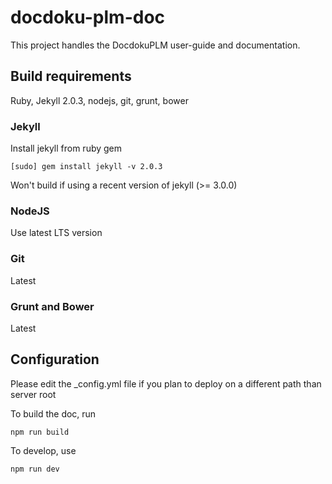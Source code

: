 docdoku-plm-doc
===============

This project handles the DocdokuPLM user-guide and documentation.

## Build requirements

Ruby, Jekyll 2.0.3, nodejs, git, grunt, bower

### Jekyll

Install jekyll from ruby gem

	[sudo] gem install jekyll -v 2.0.3 

Won't build if using a recent version of jekyll (>= 3.0.0)

### NodeJS

Use latest LTS version

### Git

Latest

### Grunt and Bower

Latest


## Configuration

Please edit the \_config.yml file if you plan to deploy on a different path than server root

To build the doc, run 

	npm run build

To develop, use
	
	npm run dev
